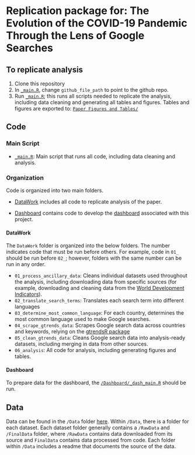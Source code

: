# Replication package for: The Evolution of the COVID-19 Pandemic Through the Lens of Google Searches

## To replicate analysis

1. Clone this repository
2. In [`_main.R`](https://github.com/dime-worldbank/covid-gtrends/blob/main/_main.R), change `github_file_path` to point to the github repo.
3. Run [`_main.R`](https://github.com/dime-worldbank/covid-gtrends/blob/main/_main.R); this runs all scripts needed to replicate the analysis, including data cleaning and generating all tables and figures. Tables and figures are exported to: [`Paper Figures and Tables/`](https://github.com/dime-worldbank/covid-gtrends/tree/main/Paper%20Figures%20and%20Tables)

## Code

### Main Script 
* [`_main.R`](https://github.com/dime-worldbank/covid-gtrends/blob/main/_main.R): Main script that runs all code, including data cleaning and analysis.

### Organization
Code is organized into two main folders.

* [DataWork](https://github.com/worldbank/covid-gtrends/tree/main/DataWork) includes all code to replicate analysis of the paper. 

* [Dashboard](https://github.com/worldbank/covid-gtrends/tree/main/Dashboard) contains code to develop the [dashboard](https://datanalytics.worldbank.org/covid_gtrends/) associated with this project.

#### DataWork
The `DataWork` folder is organized into the below folders. The number indicates code that must be run before others. For example, code in `01_` should be run before `02_`; however, folders with the same number can be run in any order.
* `01_process_ancillary_data`: Cleans individual datasets used throughout the analysis, including downloading data from specific sources (for example, downloading and cleaning data from the [World Development Indicators](https://databank.worldbank.org/source/world-development-indicators)). 
* `02_translate_search_terms`: Translates each search term into different languages
* `03_determine_most_common_language`: For each country, determines the most common language used to make Google searches.
* `04_scrape_gtrends_data`: Scrapes Google search data across countries and keywords, relying on the [gtrendsR package](https://cran.r-project.org/web/packages/gtrendsR/gtrendsR.pdf)
* `05_clean_gtrends_data`: Cleans Google search data into analysis-ready datasets, including merging in data from other sources.
* `06_analysis`: All code for analysis, including generating figures and tables. 

#### Dashboard
To prepare data for the dashboard, the [`/Dashboard/_dash_main.R`](https://github.com/dime-worldbank/covid-gtrends/blob/main/Dashboard/_dash_main.R) should be run.

## Data

Data can be found in the `/Data` folder [here](https://github.com/dime-worldbank/covid-gtrends/tree/main/Data). 
Within `/Data`, there is a folder for each dataset. Each dataset folder generally contains a `/RawData` and `/FinalData` folder, where `/RawData` contains data downloaded from its source and `FinalData` contains data processed from code. Each folder within `/Data` includes a readme that documents the source of the data.





